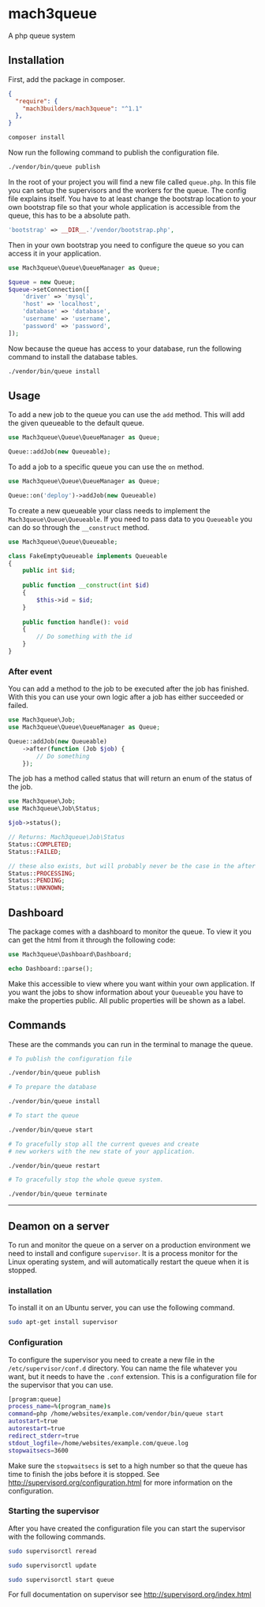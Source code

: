 # mach3queue

A php queue system

## Installation

First, add the package in composer.
```json
{
  "require": {
    "mach3builders/mach3queue": "^1.1"
  },
}
```

```bash
composer install
```

Now run the following command to publish the configuration file.

```bash
./vendor/bin/queue publish
```

In the root of your project you will find a new file called `queue.php`.
In this file you can setup the supervisors and the workers for the queue.
The config file explains itself.
You have to at least change the bootstrap location to your own bootstrap file
so that your whole application is accessible from the queue, this has to be a absolute path.

```php
'bootstrap' => __DIR__.'/vendor/bootstrap.php',
```

Then in your own bootstrap you need to configure the queue so you can access it in your application.

```php
use Mach3queue\Queue\QueueManager as Queue;

$queue = new Queue;
$queue->setConnection([
    'driver' => 'mysql',
    'host' => 'localhost',
    'database' => 'database',
    'username' => 'username',
    'password' => 'password',
]);
```

Now because the queue has access to your database, run the following command to install the database tables.

```bash
./vendor/bin/queue install
```


## Usage
To add a new job to the queue you can use the `add` method. This will add the given queueable to the default queue.

```php
use Mach3queue\Queue\QueueManager as Queue;

Queue::addJob(new Queueable);
```

To add a job to a specific queue you can use the `on` method.

```php
use Mach3queue\Queue\QueueManager as Queue;

Queue::on('deploy')->addJob(new Queueable)
```

To create a new queueable your class needs to implement the `Mach3queue\Queue\Queueable`.
If you need to pass data to you `Queueable` you can do so through the `__construct` method.

```php
use Mach3queue\Queue\Queueable;

class FakeEmptyQueueable implements Queueable
{
    public int $id;
    
    public function __construct(int $id)
    {
        $this->id = $id;
    }
    
    public function handle(): void
    {
        // Do something with the id
    }
}
```

### After event

You can add a method to the job to be executed after the job has finished.
With this you can use your own logic after a job has either succeeded or failed.

```php
use Mach3queue\Job;
use Mach3queue\Queue\QueueManager as Queue;

Queue::addJob(new Queueable)
    ->after(function (Job $job) {
        // Do something
    });
```

The job has a method called status that will return an enum of the status of the job.

```php
use Mach3queue\Job;
use Mach3queue\Job\Status;

$job->status();

// Returns: Mach3queue\Job\Status
Status::COMPLETED;
Status::FAILED;

// these also exists, but will probably never be the case in the after call.
Status::PROCESSING;
Status::PENDING;
Status::UNKNOWN;
```

## Dashboard
The package comes with a dashboard to monitor the queue.
To view it you can get the html from it through the following code:

```php
use Mach3queue\Dashboard\Dashboard;

echo Dashboard::parse();
```

Make this accessible to view where you want within your own application.
If you want the jobs to show information about your `Queueable` you have to make the properties public.
All public properties will be shown as a label.


## Commands
These are the commands you can run in the terminal to manage the queue.

```bash
# To publish the configuration file

./vendor/bin/queue publish
```

```bash
# To prepare the database

./vendor/bin/queue install
```
```bash
# To start the queue

./vendor/bin/queue start
```
```bash
# To gracefully stop all the current queues and create 
# new workers with the new state of your application.

./vendor/bin/queue restart
```
```bash
# To gracefully stop the whole queue system.

./vendor/bin/queue terminate
```

---

## Deamon on a server

To run and monitor the queue on a server on a production environment we need to install and configure `supervisor`.
It is a process monitor for the Linux operating system, and will automatically restart the queue when it is stopped.

### installation
To install it on an Ubuntu server, you can use the following command.

```bash
sudo apt-get install supervisor
```

### Configuration
To configure the supervisor you need to create a new file in the `/etc/supervisor/conf.d` directory.
You can name the file whatever you want, but it needs to have the `.conf` extension.
This is a configuration file for the supervisor that you can use.

```bash
[program:queue]
process_name=%(program_name)s
command=php /home/websites/example.com/vendor/bin/queue start
autostart=true
autorestart=true
redirect_stderr=true
stdout_logfile=/home/websites/example.com/queue.log
stopwaitsecs=3600
```
Make sure the `stopwaitsecs` is set to a high number so that the queue has time to finish the jobs before it is stopped.
See http://supervisord.org/configuration.html for more information on the configuration.

### Starting the supervisor

After you have created the configuration file you can start the supervisor with the following commands.

```bash
sudo supervisorctl reread

sudo supervisorctl update

sudo supervisorctl start queue
```

For full documentation on supervisor see http://supervisord.org/index.html